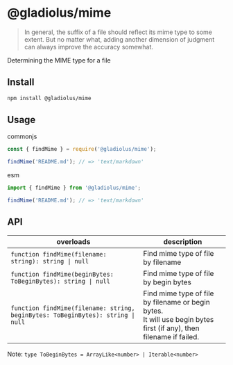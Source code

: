 # @gladiolus/mime

> In general, the suffix of a file should reflect its mime type to some extent. But no matter what, adding another dimension of judgment can always improve the accuracy somewhat.

Determining the MIME type for a file

## Install

```bash
npm install @gladiolus/mime
```

## Usage

commonjs

```js
const { findMime } = require('@gladiolus/mime');

findMime('README.md'); // => 'text/markdown'
```

esm

```js
import { findMime } from '@gladiolus/mime';

findMime('README.md'); // => 'text/markdown'
```

## API

| overloads                                                                       | description                                                                                                             |
|---------------------------------------------------------------------------------|-------------------------------------------------------------------------------------------------------------------------|
| `function findMime(filename: string): string \| null`                           | Find mime type of file by filename                                                                                      |
| `function findMime(beginBytes: ToBeginBytes): string \| null`                   | Find mime type of file by begin bytes                                                                                   |
| `function findMime(filename: string, beginBytes: ToBeginBytes): string \| null` | Find mime type of file by filename or begin bytes.<br/>It will use begin bytes first (if any), then filename if failed. |

Note: `type ToBeginBytes = ArrayLike<number> | Iterable<number>`